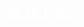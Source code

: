 <a href="/" style="color: #FFFFFF; font-size: large; font-family: serif;">DS ML Python</a>
<!-- #FFD700 #FFB000 -->

